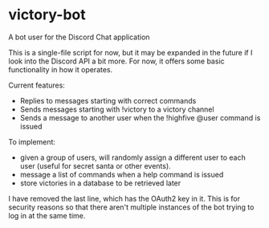 # victory-bot
A bot user for the Discord Chat application

This is a single-file script for now, but it may be expanded in the future if I look into the Discord API a bit more.  For now, it offers some basic functionality in how it operates.

Current features:
* Replies to messages starting with correct commands
* Sends messages starting with !victory to a victory channel
* Sends a message to another user when the !highfive @user command is issued

To implement:
* given a group of users, will randomly assign a different user to each user (useful for secret santa or other events).
* message a list of commands when a help command is issued
* store victories in a database to be retrieved later

I have removed the last line, which has the OAuth2 key in it. This is for security reasons so that there aren't multiple instances of the bot trying to log in at the same time.
